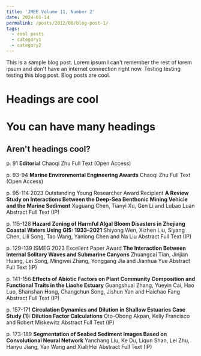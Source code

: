 ```yaml
---
title: 'JMEE Volume 11, Number 2'
date: 2024-01-14
permalink: /posts/2012/08/blog-post-1/
tags:
  - cool posts
  - category1
  - category2
---
```


This is a sample blog post. Lorem ipsum I can't remember the rest of lorem ipsum and don't have an internet connection right now. Testing testing testing this blog post. Blog posts are cool.

Headings are cool
======

You can have many headings
======

Aren't headings cool?
------

p. 91
**Editorial**
Chaoqi Zhu
Full Text (Open Access)

p. 93-94
**Marine Environmental Engineering Awards**
Chaoqi Zhu
Full Text (Open Access)

p. 95-114
2023 Outstanding Young Researcher Award Recipient
**A Review Study on Interactions Between the Deep-Sea Benthonic Mining Vehicle and the Marine Sediment**
Xuguang Chen, Tianyi Xu, Gen Li and Lubao Luan
Abstract
Full Text (IP)

p. 115-128
**Hazard Zoning of Harmful Algal Bloom Disasters in Zhejiang Coastal Waters Using GIS: 1933–2021**
Shiyong Wen, Xizhen Liu, Siyang Chen, Lili Song, Tao Wang, Yanlong Chen and Na Liu
Abstract
Full Text (IP)

p. 129-139
ISMEG 2023 Excellent Paper Award
**The Interaction Between Internal Solitary Waves and Submarine Canyons**
Zhuangcai Tian, Jinjian Huang, Lei Song, Mingwei Zhang, Yonggang Jia and Jianhua Yue
Abstract
Full Text (IP)

p. 141-156
**Effects of Abiotic Factors on Plant Community Composition and Functional Traits in the Liaohe Estuary**
Guangshuai Zhang, Yueyin Cai, Hao Luo, Shanshan Hong, Changchun Song, Jishun Yan and Haichao Fang
Abstract
Full Text (IP)

p. 157-171
**Circulation Dynamics and Dilution in Shallow Estuaries Case Study (1): Dilution Factor Calculations**
Oto-Obong Akpan, Kelly Francisco and Robert Miskewitz
Abstract
Full Text (IP)

p. 173-189
**Segmentation of Seabed Sediment Images Based on Convolutional Neural Network**
Yanchang Liu, Ke Du, Liqun Shan, Lei Zhu, Hanyu Jiang, Yan Wang and Xiali Hei
Abstract
Full Text (IP)
